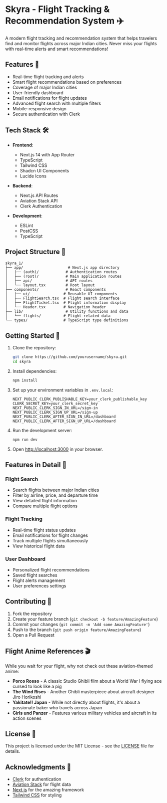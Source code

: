 # Skyra - Flight Tracking & Recommendation System ✈️

A modern flight tracking and recommendation system that helps travelers find and monitor flights across major Indian cities. Never miss your flights with real-time alerts and smart recommendations!

## Features 🌟

- Real-time flight tracking and alerts
- Smart flight recommendations based on preferences
- Coverage of major Indian cities
- User-friendly dashboard
- Email notifications for flight updates
- Advanced flight search with multiple filters
- Mobile-responsive design
- Secure authentication with Clerk

## Tech Stack 🛠️

- **Frontend**:

  - Next.js 14 with App Router
  - TypeScript
  - Tailwind CSS
  - Shadcn UI Components
  - Lucide Icons

- **Backend**:

  - Next.js API Routes
  - Aviation Stack API
  - Clerk Authentication

- **Development**:
  - ESLint
  - PostCSS
  - TypeScript

## Project Structure 📁

```
skyra_1/
├── app/                    # Next.js app directory
│   ├── (auth)/            # Authentication routes
│   ├── (root)/            # Main application routes
│   ├── api/               # API routes
│   └── layout.tsx         # Root layout
├── components/            # React components
│   ├── ui/               # Reusable UI components
│   ├── FlightSearch.tsx  # Flight search interface
│   ├── FlightTicket.tsx  # Flight information display
│   └── Header.tsx        # Navigation header
├── lib/                   # Utility functions and data
│   └── flights/          # Flight-related data
└── types/                # TypeScript type definitions
```

## Getting Started 🚀

1. Clone the repository:

   ```bash
   git clone https://github.com/yourusername/skyra.git
   cd skyra
   ```

2. Install dependencies:

   ```bash
   npm install
   ```

3. Set up your environment variables in `.env.local`:

   ```
   NEXT_PUBLIC_CLERK_PUBLISHABLE_KEY=your_clerk_publishable_key
   CLERK_SECRET_KEY=your_clerk_secret_key
   NEXT_PUBLIC_CLERK_SIGN_IN_URL=/sign-in
   NEXT_PUBLIC_CLERK_SIGN_UP_URL=/sign-up
   NEXT_PUBLIC_CLERK_AFTER_SIGN_IN_URL=/dashboard
   NEXT_PUBLIC_CLERK_AFTER_SIGN_UP_URL=/dashboard
   ```

4. Run the development server:

   ```bash
   npm run dev
   ```

5. Open [http://localhost:3000](http://localhost:3000) in your browser.

## Features in Detail 📝

### Flight Search

- Search flights between major Indian cities
- Filter by airline, price, and departure time
- View detailed flight information
- Compare multiple flight options

### Flight Tracking

- Real-time flight status updates
- Email notifications for flight changes
- Track multiple flights simultaneously
- View historical flight data

### User Dashboard

- Personalized flight recommendations
- Saved flight searches
- Flight alerts management
- User preferences settings

## Contributing 🤝

1. Fork the repository
2. Create your feature branch (`git checkout -b feature/AmazingFeature`)
3. Commit your changes (`git commit -m 'Add some AmazingFeature'`)
4. Push to the branch (`git push origin feature/AmazingFeature`)
5. Open a Pull Request

## Flight Anime References 🎬

While you wait for your flight, why not check out these aviation-themed anime:

- **Porco Rosso** - A classic Studio Ghibli film about a World War I flying ace cursed to look like a pig
- **The Wind Rises** - Another Ghibli masterpiece about aircraft designer Jiro Horikoshi
- **Yakitate!! Japan** - While not directly about flights, it's about a passionate baker who travels across Japan
- **Girls und Panzer** - Features various military vehicles and aircraft in its action scenes

## License 📄

This project is licensed under the MIT License - see the [LICENSE](LICENSE) file for details.

## Acknowledgments 🙏

- [Clerk](https://clerk.com/) for authentication
- [Aviation Stack](https://aviationstack.com/) for flight data
- [Next.js](https://nextjs.org/) for the amazing framework
- [Tailwind CSS](https://tailwindcss.com/) for styling
